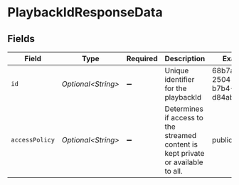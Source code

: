 # PlaybackIdResponseData


## Fields

| Field                                                                             | Type                                                                              | Required                                                                          | Description                                                                       | Example                                                                           |
| --------------------------------------------------------------------------------- | --------------------------------------------------------------------------------- | --------------------------------------------------------------------------------- | --------------------------------------------------------------------------------- | --------------------------------------------------------------------------------- |
| `id`                                                                              | *Optional\<String>*                                                               | :heavy_minus_sign:                                                                | Unique identifier for the playbackId                                              | 68b7ac0f-2504-4dd5-b7b4-d84ab4fee1bd                                              |
| `accessPolicy`                                                                    | *Optional\<String>*                                                               | :heavy_minus_sign:                                                                | Determines if access to the streamed content is kept private or available to all. | public                                                                            |